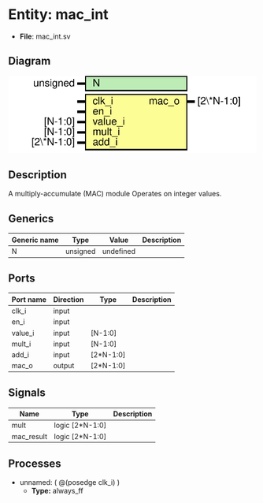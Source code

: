 
# Entity: mac_int 
- **File**: mac_int.sv

## Diagram
![Diagram](mac_int.svg "Diagram")
## Description

A multiply-accumulate (MAC) module Operates on integer values. 
## Generics

| Generic name | Type     | Value     | Description |
| ------------ | -------- | --------- | ----------- |
| N            | unsigned | undefined |             |

## Ports

| Port name | Direction | Type      | Description |
| --------- | --------- | --------- | ----------- |
| clk_i     | input     |           |             |
| en_i      | input     |           |             |
| value_i   | input     | [N-1:0]   |             |
| mult_i    | input     | [N-1:0]   |             |
| add_i     | input     | [2*N-1:0] |             |
| mac_o     | output    | [2*N-1:0] |             |

## Signals

| Name       | Type            | Description |
| ---------- | --------------- | ----------- |
| mult       | logic [2*N-1:0] |             |
| mac_result | logic [2*N-1:0] |             |

## Processes
- unnamed: ( @(posedge clk_i) )
  - **Type:** always_ff
